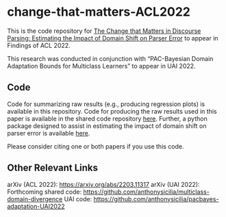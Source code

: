 # change-that-matters-ACL2022

This is the code repository for [The Change that Matters in Discourse Parsing: Estimating the Impact of Domain Shift on Parser Error](https://arxiv.org/abs/2203.11317) to appear in Findings of ACL 2022. 

This research was conducted in conjunction with “PAC-Bayesian Domain Adaptation Bounds for Multiclass Learners” to appear in UAI 2022.

## Code
Code for summarizing raw results (e.g., producing regression plots) is available in this repository. Code for producing the raw results used in this paper is available in the shared code repository [here](https://github.com/anthonysicilia/multiclass-domain-divergence). Further, a python package designed to assist in estimating the impact of domain shift on parser error is available [here](https://github.com/anthonysicilia/classifier-divergence).

Please consider citing one or both papers if you use this code.

## Other Relevant Links
arXiv (ACL 2022): https://arxiv.org/abs/2203.11317
arXiv (UAI 2022): Forthcoming
shared code: https://github.com/anthonysicilia/multiclass-domain-divergence
UAI code: https://github.com/anthonysicilia/pacbayes-adaptation-UAI2022
